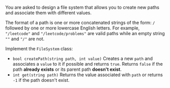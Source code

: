 You are asked to design a file system that allows you to create new paths and associate them with different values.

The format of a path is one or more concatenated strings of the form: `/` followed by one or more lowercase English letters. For example, `"/leetcode"` and `"/leetcode/problems"` are valid paths while an empty string `""` and `"/"` are not.

Implement the `FileSystem` class:

- `bool createPath(string path, int value)` Creates a new `path` and associates a `value` to it if possible and returns `true`. Returns `false` if the path **already exists** or its parent path **doesn't exist**.
- `int get(string path)` Returns the value associated with `path` or returns `-1` if the path doesn't exist.